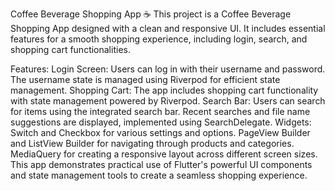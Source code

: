 Coffee Beverage Shopping App ☕️
This project is a Coffee Beverage Shopping App designed with a clean and responsive UI. It includes essential features for a smooth shopping experience, including login, search, and shopping cart functionalities.

Features:
Login Screen: Users can log in with their username and password. The username state is managed using Riverpod for efficient state management.
Shopping Cart: The app includes shopping cart functionality with state management powered by Riverpod.
Search Bar: Users can search for items using the integrated search bar. Recent searches and file name suggestions are displayed, implemented using SearchDelegate.
Widgets:
Switch and Checkbox for various settings and options.
PageView Builder and ListView Builder for navigating through products and categories.
MediaQuery for creating a responsive layout across different screen sizes.
This app demonstrates practical use of Flutter's powerful UI components and state management tools to create a seamless shopping experience.

